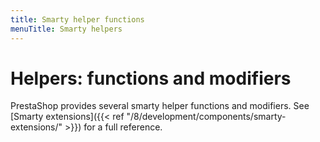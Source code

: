 ```yaml
---
title: Smarty helper functions
menuTitle: Smarty helpers
---
```


# Helpers: functions and modifiers

PrestaShop provides several smarty helper functions and modifiers. See [Smarty extensions]({{< ref "/8/development/components/smarty-extensions/" >}}) for a full reference.
